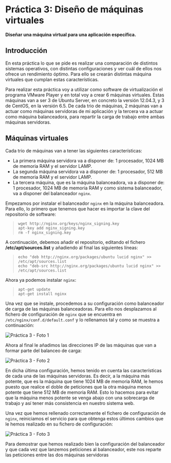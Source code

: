 Práctica 3: Diseño de máquinas virtuales
=========

**Diseñar una máquina virtual para una aplicación específica.**

## Introducción 

En esta práctica lo que se pide es realizar una comparación de distintos sistemas operativos, con distintas 
configuraciones y ver cuál de ellos nos ofrece un rendimiento óptimo. Para ello se crearán distintas máquina virtuales que
cumplan estas características. 

Para realizar esta práctica voy a utilizar como software de virtualización el programa VMware Player y en total voy a 
crear 6 máquinas virtuales. Estas máquinas van a ser 3 de Ubuntu Server, en concreto la versión 12.04.3, y 3 de CentOS, en
la versión 6.5. De cada trio de máquinas, 2 máquinas van a actuar como máquinas servidoras de mi aplicación y la tercera 
va a actuar como máquina balanceadora, para repartir la carga de trabajo entre ambas máquinas servidoras. 

## Máquinas virtuales

Cada trio de máquinas van a tener las siguientes características:

* La primera máquina servidora va a disponer de: 1 procesador, 1024 MB de memoria RAM y el servidor LAMP. 
* La segunda máquina servidora va a disponer de: 1 procesador, 512 MB de memoria RAM y el servidor LAMP.
* La tercera máquina, que es la máquina balanceadora, va a disponer de: 1 procesador, 1024 MB de memoria RAM y como 
sistema balanceador, va a disponer del balanceador `nginx`. 

Empezamos por instalar el balanceador `nginx` en la máquina balanceadora. Para ello, lo primero que tenemos que hacer es
importar la clave del repositorio de software:

> ```
> wget http://nginx.org/keys/nginx_signing.key
> apt-key add nginx_signing.key
> rm -f nginx_signing.key
> ```

A continuación, debemos añadir el repositorio, editando el fichero **/etc/apt/sources.list** y añadiendo al final las 
siguientes líneas:

> ```
> echo "deb http://nginx.org/packages/ubuntu lucid nginx" >> /etc/apt/sources.list
> echo "deb-src http://nginx.org/packages/ubuntu lucid nginx" >> /etc/apt/sources.list
> ```

Ahora ya podemos instalar `nginx`:

> ```
> apt-get update
> apt-get install nginx
> ```

Una vez que se instale, procedemos a su configuración como balanceador de carga de las máquinas balanceadoras. Para ello
nos desplazamos al fichero de configuración de `nginx` que se encuentra en `/etc/nginx/conf.d/default.conf` y lo 
rellenamos tal y como se muestra a continuación: 

![Práctica 3 - Foto 1](http://ubuntuone.com/5395vgrA58WUcrxAg9rmfF)

Ahora al final le añadimos las direcciones IP de las máquinas que van a formar parte del balanceo de carga: 

![Práctica 3 - Foto 2](http://ubuntuone.com/1OJpXyKoS4oR9zvmoU47Wm)

En dicha última configuración, hemos tenido en cuenta las características de cada una de las máquinas servidoras. Es 
decir, a la máquina más potente, que es la máquina que tiene 1024 MB de memoria RAM, le hemos puesto que realice el 
doble de peticiones que la otra máquina menos potente que tiene 512 MB de memoria RAM. Esto lo hacemos para evitar que 
la máquina menos potente se venga abajo con una sobrecarga de trabajo y así tener más consistencia en nuestro sistema 
web.

Una vez que hemos rellenado correctamente el fichero de configuración de `nginx`, reiniciamos el servicio para que 
obtenga estos últimos cambios que le hemos realizado en su fichero de configuración: 

![Práctica 3 - Foto 3](http://ubuntuone.com/1XhdRkWbKKsRplLmN3DNey)

Para demostrar que hemos realizado bien la configuración del balanceador y que cada vez que lanzemos peticiones al balanceador, este nos reparte las peticiones entre las dos máquinas servidoras
